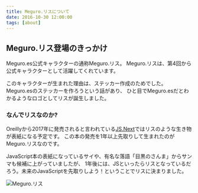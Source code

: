 ```yaml
---
title: Meguro.リスについて
date: 2016-10-30 12:00:00
tags: [about]
---
```



## Meguro.リス登場のきっかけ
Meguro.es公式キャラクターの通称Meguro.リス。
Meguro.リスは、第4回から公式キャラクターとして活躍してくれています。

このキャラクターが生まれた理由は、ステッカー作成のためでした。
Meguro.esのステッカーを作ろうという話があり、
ひと目でMeguro.esだとわかるようなロゴとしてリスが誕生しました。



### なんでリスなのか?
Oreillyから2017年に発売されると言われている[JS.Next](http://shop.oreilly.com/product/0636920026396.do)ではリスのような生き物が表紙になる予定です。
この本の発売を1年以上先取りして生まれたのがMeguro.リスなのです。

JavaScript本の表紙になっているサイや、有名な落語「目黒のさんま」からサンマも候補に上がっていましたが、
1年後には、JSといったらリスとなっているだろう。未来のJavaScriptを先取りしよう！ということでリスに決まりました。

![Meguro.リス](/images/logo_squirrel_mini.png)
